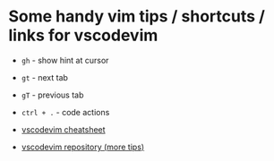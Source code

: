 # Some handy vim tips / shortcuts / links for vscodevim #

- `gh` - show hint at cursor

- `gt` - next tab

- `gT` - previous tab

- `ctrl + .` - code actions

- [vscodevim cheatsheet](https://cheatography.com/thissitesucks/cheat-sheets/vscode-vim/pdf_bw/)

- [vscodevim repository (more tips)](https://github.com/VSCodeVim/Vim)